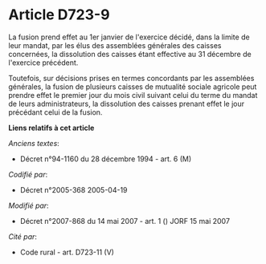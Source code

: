 # Article D723-9

La fusion prend effet au 1er janvier de l'exercice décidé, dans la limite de leur mandat, par les élus des assemblées
générales des caisses concernées, la dissolution des caisses étant effective au 31 décembre de l'exercice précédent.

Toutefois, sur décisions prises en termes concordants par les assemblées générales, la fusion de plusieurs caisses de
mutualité sociale agricole peut prendre effet le premier jour du mois civil suivant celui du terme du mandat de leurs
administrateurs, la dissolution des caisses prenant effet le jour précédant celui de la fusion.

**Liens relatifs à cet article**

_Anciens textes_:

  - Décret n°94-1160 du 28 décembre 1994 - art. 6 (M)

_Codifié par_:

  - Décret n°2005-368 2005-04-19

_Modifié par_:

  - Décret n°2007-868 du 14 mai 2007 - art. 1 () JORF 15 mai 2007

_Cité par_:

  - Code rural - art. D723-11 (V)

